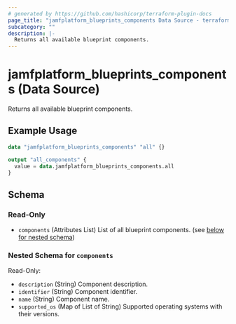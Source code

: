 ```yaml
---
# generated by https://github.com/hashicorp/terraform-plugin-docs
page_title: "jamfplatform_blueprints_components Data Source - terraform-provider-jamfplatform"
subcategory: ""
description: |-
  Returns all available blueprint components.
---
```


# jamfplatform_blueprints_components (Data Source)

Returns all available blueprint components.

## Example Usage

```terraform
data "jamfplatform_blueprints_components" "all" {}

output "all_components" {
  value = data.jamfplatform_blueprints_components.all
}
```

<!-- schema generated by tfplugindocs -->
## Schema

### Read-Only

- `components` (Attributes List) List of all blueprint components. (see [below for nested schema](#nestedatt--components))

<a id="nestedatt--components"></a>
### Nested Schema for `components`

Read-Only:

- `description` (String) Component description.
- `identifier` (String) Component identifier.
- `name` (String) Component name.
- `supported_os` (Map of List of String) Supported operating systems with their versions.

